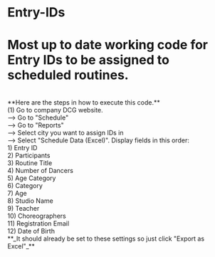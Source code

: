 # Entry-IDs
# Most up to date working code for Entry IDs to be assigned to scheduled routines.
<br>
**Here are the steps in how to execute this code.** 
<br>
(1) Go to company DCG website.
<br>
      --> Go to "Schedule"
<br>
      --> Go to "Reports"
<br>
      --> Select city you want to assign IDs in
<br>
      --> Select "Schedule Data (Excel)". Display fields in this order:
            <br>
            1) Entry ID
            <br>
            2) Participants
            <br>
            3) Routine Title 
            <br>
            4) Number of Dancers 
             <br>     
            5) Age Category
            <br>
            6) Category
            <br>
            7) Age
            <br>
            8) Studio Name
            <br>
            9) Teacher 
            <br>
            10) Choreographers
            <br>
            11) Registration Email 
            <br>
            12) Date of Birth
<br>
**_It should already be set to these settings so just click "Export as Excel"_**

